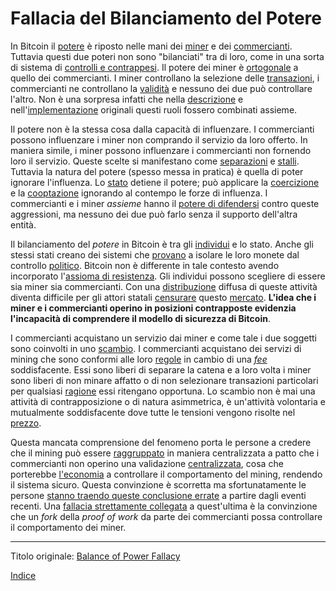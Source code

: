 # Fallacia del Bilanciamento del Potere



In Bitcoin il [potere](ch101-glossary.md#potere) è riposto nelle mani dei [miner](ch101-glossary.md#miner) e dei [commercianti](ch101-glossary.md#commerciante). Tuttavia questi due poteri non sono "bilanciati" tra di loro, come in una sorta di sistema di [controlli e contrappesi](https://it.wikipedia.org/wiki/Separazione_dei_poteri). Il potere dei miner è [ortogonale](https://en.wikipedia.org/wiki/Orthogonality) a quello dei commercianti. I miner controllano la selezione delle [transazioni](ch101-glossary.md#transazione), i commercianti ne controllano la [validità](ch101-glossary.md#validità) e nessuno dei due può controllare l'altro. Non è una sorpresa infatti che nella [descrizione](https://bitcoin.org/bitcoin.pdf) e nell'[implementazione](ch101-glossary.md#implementazione) originali questi ruoli fossero combinati assieme.

Il potere non è la stessa cosa dalla capacità di influenzare. I commercianti possono influenzare i miner non comprando il servizio da loro offerto. In maniera simile, i miner possono influenzare i commercianti non fornendo loro il servizio. Queste scelte si manifestano come [separazioni](ch101-glossary.md#separazione-split) e [stalli](ch101-glossary.md#stallo). Tuttavia la natura del potere (spesso messa in pratica) è quella di poter ignorare l'influenza. Lo [stato](ch101-glossary.md#stato) detiene il potere; può applicare la [coercizione](ch101-glossary.md#coercizione) e la [cooptazione](ch101-glossary.md#cooptazione-co-option) ignorando al contempo le forze di influenza. I commercianti e i miner _assieme_ hanno il [potere di difendersi](ch016-risk-sharing-principle.md) contro queste aggressioni, ma nessuno dei due può farlo senza il supporto dell'altra entità.

Il bilanciamento del _potere_ in Bitcoin è tra gli [individui](ch101-glossary.md#persona) e lo stato. Anche gli stessi stati creano dei sistemi che [provano](https://www.federalreserve.gov/aboutthefed/bios/board/default.htm) a isolare le loro monete dal controllo [politico](ch101-glossary.md#politico). Bitcoin non è differente in tale contesto avendo incorporato l'[assioma di resistenza](ch004-axiom-of-resistance.md). Gli individui possono scegliere di essere sia miner sia commercianti. Con una [distribuzione](ch016-risk-sharing-principle.md) diffusa di queste attività diventa difficile per gli attori statali [censurare](ch101-glossary.md#censura) questo [mercato](ch101-glossary.md#mercato). **L'idea che i miner e i commercianti operino in posizioni contrapposte evidenzia l'incapacità di comprendere il modello di sicurezza di Bitcoin**.

I commercianti acquistano un servizio dai miner e come tale i due soggetti sono coinvolti in uno [scambio](ch101-glossary.md#scambio). I commercianti acquistano dei servizi di mining che sono conformi alle loro [regole](ch101-glossary.md#regole-di-consenso) in cambio di una [_fee_](ch101-glossary.md#commissione-di-transazione-fee) soddisfacente. Essi sono liberi di separare la catena e a loro volta i miner sono liberi di non minare affatto o di non selezionare transazioni particolari per qualsiasi [ragione](ch101-glossary.md#censura) essi ritengano opportuna. Lo scambio non è mai una attività di contrapposizione o di natura asimmetrica, è un'attività volontaria e mutualmente soddisfacente dove tutte le tensioni vengono risolte nel [prezzo](ch101-glossary.md#prezzo).

Questa mancata comprensione del fenomeno porta le persone a credere che il mining può essere [raggruppato](ch101-glossary.md#raggruppamento-pooling) in maniera centralizzata a patto che i commercianti non operino una validazione [centralizzata](ch101-glossary.md#centralizzazione), cosa che porterebbe [l'economia](ch101-glossary.md#economia) a controllare il comportamento del mining, rendendo il sistema sicuro. Questa convinzione è scorretta ma sfortunatamente le persone [stanno traendo queste conclusione errate](https://www.coindesk.com/uasf-revisited-will-bitcoins-user-revolt-leave-lasting-legacy) a partire dagli eventi recenti. Una [fallacia strettamente collegata](ch073-proof-of-work-fallacy.md) a quest'ultima è la convinzione che un _fork_ della _proof of work_ da parte dei commercianti possa controllare il comportamento dei miner. 

---

Titolo originale: [Balance of Power Fallacy](https://github.com/libbitcoin/libbitcoin-system/wiki/Balance-of-Power-Fallacy)

[Indice](/README.md)

